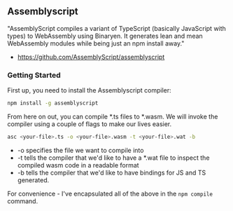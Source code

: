 ## Assemblyscript

"AssemblyScript compiles a variant of TypeScript (basically JavaScript with types) to WebAssembly using Binaryen. It generates lean and mean WebAssembly modules while being just an npm install away."
- https://github.com/AssemblyScript/assemblyscript

### Getting Started
First up, you need to install the Assemblyscript compiler:
```sh
npm install -g assemblyscript
```
From here on out, you can compile *.ts files to *.wasm. We will invoke the compiler using a couple of flags
to make our lives easier.

```sh
asc <your-file>.ts -o <your-file>.wasm -t <your-file>.wat -b
```

* -o specifies the file we want to compile into
* -t tells the compiler that we'd like to have a *.wat file to inspect the compiled wasm code in a readable format
* -b tells the compiler that we'd like to have bindings for JS and TS generated.

For convenience - I've encapsulated all of the above in the `npm compile` command.

